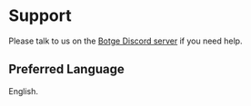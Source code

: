 <!-- @format -->

# Support

Please talk to us on the [Botge Discord server](https://discord.gg/ZjGb7XTg9N) if you need help.

## Preferred Language

English.
